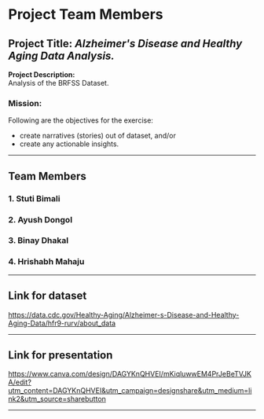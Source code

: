 # Project Team Members

## Project Title: *Alzheimer's Disease and Healthy Aging Data Analysis.*  
**Project Description:**  
Analysis of the BRFSS Dataset.

### Mission:

Following are the objectives for the exercise: 
- create narratives (stories) out of dataset, and/or
- create any actionable insights.

----

## Team Members

### 1. Stuti Bimali
### 2. Ayush Dongol
### 3. Binay Dhakal  
### 4. Hrishabh Mahaju

---

## Link for dataset

 https://data.cdc.gov/Healthy-Aging/Alzheimer-s-Disease-and-Healthy-Aging-Data/hfr9-rurv/about_data

---

## Link for presentation

https://www.canva.com/design/DAGYKnQHVEI/mKiqluwwEM4PrJeBeTVJKA/edit?utm_content=DAGYKnQHVEI&utm_campaign=designshare&utm_medium=link2&utm_source=sharebutton

---


